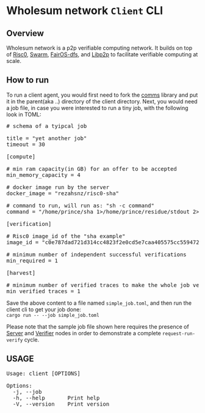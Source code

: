 
# Wholesum network `Client` CLI

## Overview

Wholesum network is a p2p verifiable computing network. It builds on top of [Risc0](https://risczero.com/), [Swarm](https://ethswarm.org), [FairOS-dfs](https://github.com/fairDataSociety/fairOS-dfs), and [Libp2p](https://libp2p.io) to facilitate verifiable computing at scale.  

## How to run

To run a client agent, you would first need to fork the [comms](https://github.com/WholesumNet/comms) library and put it in the parent(aka ..) directory of the client directory. Next, you would need a job file, in case you were interested to run a tiny job, with the following look in TOML:

<pre>
# schema of a tyipcal job

title = "yet another job"
timeout = 30

[compute]

# min ram capacity(in GB) for an offer to be accepted
min_memory_capacity = 4

# docker image run by the server
docker_image = "rezahsnz/risc0-sha"

# command to run, will run as: "sh -c command"
command = "/home/prince/sha 1>/home/prince/residue/stdout 2>/home/prince/residue/stderr"

[verification]

# Risc0 image_id of the "sha example"
image_id = "c0e787dad721d314cc4823f2e0cd5e7caa405575cc55947217bd5663c076ad6a"

# minimum number of independent successful verifications
min_required = 1

[harvest]

# minimum number of verified traces to make the whole job verified and done
min_verified_traces = 1
</pre>

Save the above content to a file named `simple_job.toml`, and then run the client cli to get your job done:<br>
`cargo run -- --job simple_job.toml`

Please note that the sample job file shown here requires the presence of [Server](https://github.com/WholesumNet/server) and [Verifier](https://github.com/WholesumNet/verifier) nodes in order to demonstrate a complete `request-run-verify` cycle.

## USAGE

<pre>
Usage: client [OPTIONS]

Options:
  -j, --job <JOB>  
  -h, --help       Print help
  -V, --version    Print version
</pre>
